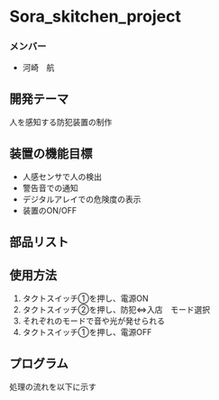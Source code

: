 # Sora_skitchen_project
### メンバー
+ 河崎　航


## 開発テーマ
人を感知する防犯装置の制作

## 装置の機能目標
+ 人感センサで人の検出
+ 警告音での通知
+ デジタルアレイでの危険度の表示
+ 装置のON/OFF

## 部品リスト

## 使用方法

1. タクトスイッチ①を押し、電源ON
2. タクトスイッチ②を押し、防犯⇔入店　モード選択
3. それぞれのモードで音や光が発せられる
4. タクトスイッチ①を押し、電源OFF

## プログラム
処理の流れを以下に示す


